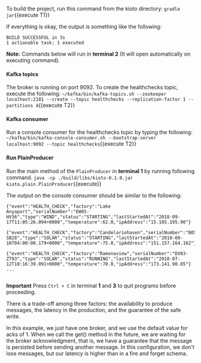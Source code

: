 To build the project, run this command from the kioto directory:
`gradle jar`{{execute T1}} 

If everything is okay, the output is something like the following:

```
BUILD SUCCESSFUL in 3s
1 actionable task: 1 executed
```


**Note:** Commands below will run in **terminal 2** (It will open automatically on executing command). 

#### Kafka topics
The broker is running on port 9092. To create the healthchecks topic, execute the following:
`~/kafka/bin/kafka-topics.sh --zookeeper localhost:2181 --create --topic healthchecks --replication-factor 1 --partitions 4`{{execute T2}} 


#### Kafka consumer
Run a console consumer for the healthchecks topic by typing the following:
`~/kafka/bin/kafka-console-consumer.sh --bootstrap-server localhost:9092 --topic healthchecks`{{execute T2}} 


#### Run PlainProducer
Run the main method of the `PlainProducer` in **terminal 1** by running following command.
`java -cp ./build/libs/kioto-0.1.0.jar kioto.plain.PlainProducer`{{execute}} 


The output on the console consumer should be similar to the following:

```
{"event":"HEALTH_CHECK","factory":"Lake Anyaport","serialNumber":"EW05-HV36","type":"WIND","status":"STARTING","lastStartedAt":"2018-09-17T11:05:26.094+0000","temperature":62.0,"ipAddress":"15.185.195.90"}

{"event":"HEALTH_CHECK","factory":"Candelariohaven","serialNumber":"BO58-SB28","type":"SOLAR","status":"STARTING","lastStartedAt":"2018-08-16T04:00:00.179+0000","temperature":75.0,"ipAddress":"151.157.164.162"}

{"event":"HEALTH_CHECK","factory":"Ramonaview","serialNumber":"DV03-ZT93","type":"SOLAR","status":"RUNNING","lastStartedAt":"2018-07-12T10:16:39.091+0000","temperature":70.0,"ipAddress":"173.141.90.85"}
...
 
```

**Important** Press `Ctrl + C` in terminal **1** and **3** to quit programs before proceeding.


There is a trade-off among three factors: the availability to produce messages, the latency in the production, and the guarantee of the safe write.

In this example, we just have one broker, and we use the default value for acks of 1. When we call the get() method in the future, we are waiting for the broker acknowledgment, that is, we have a guarantee that the message is persisted before sending another message. In this configuration, we don't lose messages, but our latency is higher than in a fire and forget schema.